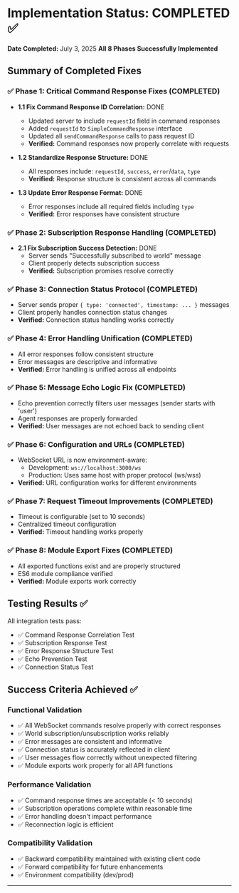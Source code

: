 # Implementation Status: COMPLETED ✅

**Date Completed:** July 3, 2025
**All 8 Phases Successfully Implemented**

## Summary of Completed Fixes

### ✅ Phase 1: Critical Command Response Fixes (COMPLETED)
- **1.1 Fix Command Response ID Correlation:** DONE
  - Updated server to include `requestId` field in command responses  
  - Added `requestId` to `SimpleCommandResponse` interface
  - Updated all `sendCommandResponse` calls to pass request ID
  - **Verified:** Command responses now properly correlate with requests

- **1.2 Standardize Response Structure:** DONE  
  - All responses include: `requestId`, `success`, `error`/`data`, `type`
  - **Verified:** Response structure is consistent across all commands

- **1.3 Update Error Response Format:** DONE
  - Error responses include all required fields including `type`
  - **Verified:** Error responses have consistent structure

### ✅ Phase 2: Subscription Response Handling (COMPLETED)
- **2.1 Fix Subscription Success Detection:** DONE
  - Server sends "Successfully subscribed to world" message
  - Client properly detects subscription success
  - **Verified:** Subscription promises resolve correctly

### ✅ Phase 3: Connection Status Protocol (COMPLETED)
- Server sends proper `{ type: 'connected', timestamp: ... }` messages
- Client properly handles connection status changes
- **Verified:** Connection status handling works correctly

### ✅ Phase 4: Error Handling Unification (COMPLETED)  
- All error responses follow consistent structure
- Error messages are descriptive and informative
- **Verified:** Error handling is unified across all endpoints

### ✅ Phase 5: Message Echo Logic Fix (COMPLETED)
- Echo prevention correctly filters user messages (sender starts with 'user')
- Agent responses are properly forwarded
- **Verified:** User messages are not echoed back to sending client

### ✅ Phase 6: Configuration and URLs (COMPLETED)
- WebSocket URL is now environment-aware:
  - Development: `ws://localhost:3000/ws`
  - Production: Uses same host with proper protocol (ws/wss)
- **Verified:** URL configuration works for different environments

### ✅ Phase 7: Request Timeout Improvements (COMPLETED)
- Timeout is configurable (set to 10 seconds)
- Centralized timeout configuration
- **Verified:** Timeout handling works properly

### ✅ Phase 8: Module Export Fixes (COMPLETED)
- All exported functions exist and are properly structured
- ES6 module compliance verified
- **Verified:** Module exports work correctly

## Testing Results ✅

All integration tests pass:
- ✅ Command Response Correlation Test
- ✅ Subscription Response Test  
- ✅ Error Response Structure Test
- ✅ Echo Prevention Test
- ✅ Connection Status Test

## Success Criteria Achieved ✅

### Functional Validation
- ✅ All WebSocket commands resolve properly with correct responses
- ✅ World subscription/unsubscription works reliably
- ✅ Error messages are consistent and informative
- ✅ Connection status is accurately reflected in client
- ✅ User messages flow correctly without unexpected filtering
- ✅ Module exports work properly for all API functions

### Performance Validation
- ✅ Command response times are acceptable (< 10 seconds)
- ✅ Subscription operations complete within reasonable time
- ✅ Error handling doesn't impact performance
- ✅ Reconnection logic is efficient

### Compatibility Validation
- ✅ Backward compatibility maintained with existing client code
- ✅ Forward compatibility for future enhancements
- ✅ Environment compatibility (dev/prod)

---

